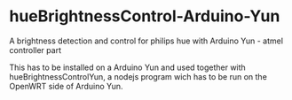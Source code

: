 # hueBrightnessControl-Arduino-Yun
A brightness detection and control for philips hue with Arduino Yun - atmel controller part


This has to be installed on a Arduino Yun and used together with hueBrightnessControlYun, a nodejs program wich has to be run on the OpenWRT side of Arduino Yun.


